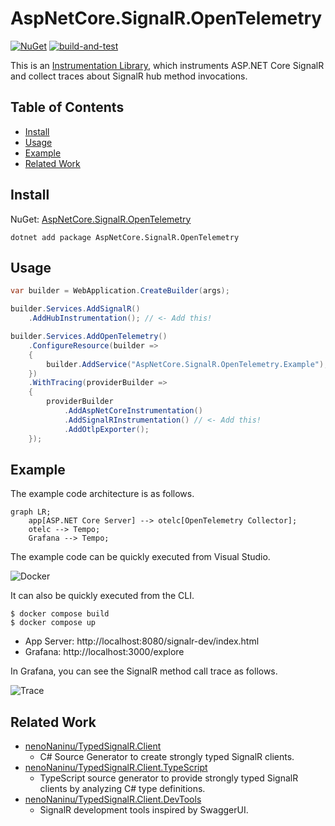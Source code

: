 # AspNetCore.SignalR.OpenTelemetry

[![NuGet](https://img.shields.io/nuget/v/AspNetCore.SignalR.OpenTelemetry.svg)](https://www.nuget.org/packages/AspNetCore.SignalR.OpenTelemetry)
[![build-and-test](https://github.com/nenoNaninu/AspNetCore.SignalR.OpenTelemetry/actions/workflows/build-and-test.yaml/badge.svg?branch=main)](https://github.com/nenoNaninu/AspNetCore.SignalR.OpenTelemetry/actions/workflows/build-and-test.yaml)

This is an [Instrumentation Library](https://github.com/open-telemetry/opentelemetry-specification/blob/main/specification/glossary.md#instrumentation-library), which instruments ASP.NET Core SignalR and collect traces about SignalR hub method invocations. 

## Table of Contents

- [Install](#install)
- [Usage](#usage)
- [Example](#example)
- [Related Work](#related-work)

## Install

NuGet: [AspNetCore.SignalR.OpenTelemetry](https://www.nuget.org/packages/AspNetCore.SignalR.OpenTelemetry/)

```
dotnet add package AspNetCore.SignalR.OpenTelemetry
```

## Usage

```cs
var builder = WebApplication.CreateBuilder(args);

builder.Services.AddSignalR()
    .AddHubInstrumentation(); // <- Add this!

builder.Services.AddOpenTelemetry()
    .ConfigureResource(builder =>
    {
        builder.AddService("AspNetCore.SignalR.OpenTelemetry.Example");
    })
    .WithTracing(providerBuilder =>
    {
        providerBuilder
            .AddAspNetCoreInstrumentation()
            .AddSignalRInstrumentation() // <- Add this!
            .AddOtlpExporter();
    });
```

## Example

The example code architecture is as follows.

```mermaid
graph LR;
    app[ASP.NET Core Server] --> otelc[OpenTelemetry Collector];
    otelc --> Tempo;
    Grafana --> Tempo;
```

The example code can be quickly executed from Visual Studio.

![Docker](https://github.com/nenoNaninu/AspNetCore.SignalR.OpenTelemetry/assets/27144255/f03797a8-1d85-48ce-b5df-2da5ea9c2039)

It can also be quickly executed from the CLI.

```
$ docker compose build
$ docker compose up
```

- App Server: http://localhost:8080/signalr-dev/index.html
- Grafana: http://localhost:3000/explore

In Grafana, you can see the SignalR method call trace as follows.

![Trace](https://github.com/nenoNaninu/AspNetCore.SignalR.OpenTelemetry/assets/27144255/eac66809-56f4-49e9-b09e-d2379805f795)

## Related Work

- [nenoNaninu/TypedSignalR.Client](https://github.com/nenoNaninu/TypedSignalR.Client)
  - C# Source Generator to create strongly typed SignalR clients.
- [nenoNaninu/TypedSignalR.Client.TypeScript](https://github.com/nenoNaninu/TypedSignalR.Client.TypeScript)
  - TypeScript source generator to provide strongly typed SignalR clients by analyzing C# type definitions.
- [nenoNaninu/TypedSignalR.Client.DevTools](https://github.com/nenoNaninu/TypedSignalR.Client.DevTools)
  - SignalR development tools inspired by SwaggerUI.

